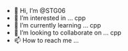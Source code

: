 - 👋 Hi, I’m @STG06
- 👀 I’m interested in ... cpp 
- 🌱 I’m currently learning ... cpp
- 💞️ I’m looking to collaborate on ... cpp
- 📫 How to reach me ... 

<!---
STG06/STG06 is a ✨ special ✨ repository because its `README.md` (this file) appears on your GitHub profile.
You can click the Preview link to take a look at your changes.
--->
